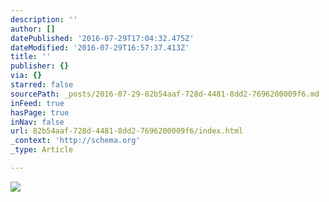 ```yaml
---
description: ''
author: []
datePublished: '2016-07-29T17:04:32.475Z'
dateModified: '2016-07-29T16:57:37.413Z'
title: ''
publisher: {}
via: {}
starred: false
sourcePath: _posts/2016-07-29-82b54aaf-728d-4481-8dd2-7696200009f6.md
inFeed: true
hasPage: true
inNav: false
url: 82b54aaf-728d-4481-8dd2-7696200009f6/index.html
_context: 'http://schema.org'
_type: Article

---
```

![](https://the-grid-user-content.s3-us-west-2.amazonaws.com/aa8ece9f-81ed-46a1-b882-2c6c10e61abd.jpg)